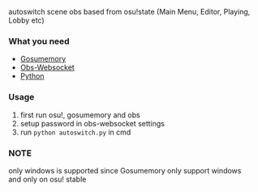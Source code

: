 autoswitch scene obs based from osu!state (Main Menu, Editor, Playing, Lobby etc)

### What you need
* [Gosumemory](https://github.com/l3lackShark/gosumemory)
* [Obs-Websocket](https://github.com/Palakis/obs-websocket/releases/)
* [Python](https://www.python.org/downloads/)

### Usage
1. first run osu!, gosumemory and obs
2. setup password in obs-websocket settings
3. run `python autoswitch.py` in cmd

### NOTE
only windows is supported since Gosumemory only support windows  
and only on osu! stable
